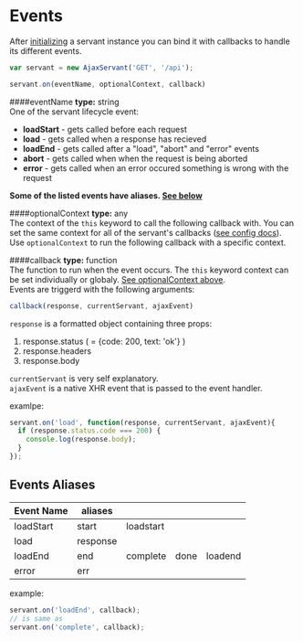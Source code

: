 Events
======
After [initializing](./init.md#create) a servant instance you can bind it with callbacks to handle its different events.

```js
var servant = new AjaxServant('GET', '/api');

servant.on(eventName, optionalContext, callback)
```


####eventName
**type:** string  
One of the servant lifecycle event:
* **loadStart** - gets called before each request
* **load** - gets called when a response has recieved
* **loadEnd** - gets called after a "load", "abort" and "error" events
* **abort** - gets called when when the request is being aborted
* **error** - gets called when an error occured something is wrong with the request

**Some of the listed events have aliases. [See below](#events-aliases)**

####optionalContext
**type:** any  
The context of the `this` keyword to call the following callback with.
You can set the same context for all of the servant's callbacks ([see config docs](./init.md#ctx)). Use `optionalContext` to run the following callback with a specific context.

####callback
**type:** function  
The function to run when the event occurs. The `this` keyword context can be set individually or globaly. [See optionalContext above](#optionalcontext).  
Events are triggerd with the following arguments:  
```js
callback(response, currentServant, ajaxEvent)
```

`response` is a formatted object containing three props:

1. response.status ( = {code: 200, text: 'ok'} )
2. response.headers
3. response.body

`currentServant` is very self explanatory.  
`ajaxEvent` is a native XHR event that is passed to the event handler.

examlpe:  
```js
servant.on('load', function(response, currentServant, ajaxEvent){
  if (response.status.code === 200) {
    console.log(response.body);
  }
});
```


Events Aliases
--------------
| Event Name | aliases  |           |      |         |
|------------|----------|-----------|------|---------|
| loadStart  | start    | loadstart |      |         |
| load       | response |           |      |         |
| loadEnd    | end      | complete  | done | loadend |
| error      | err      |           |      |         |


example:  
```js
servant.on('loadEnd', callback);
// is same as
servant.on('complete', callback);
```
